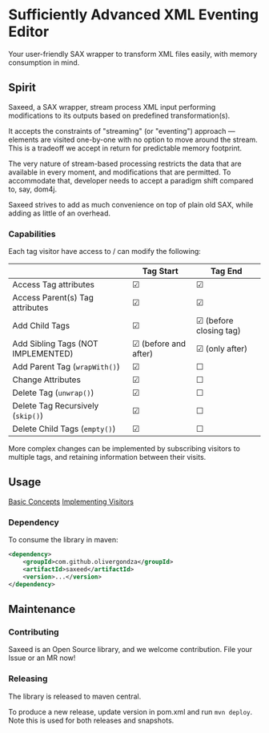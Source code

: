 # Sufficiently Advanced XML Eventing Editor

Your user-friendly SAX wrapper to transform XML files easily, with memory consumption in mind.

## Spirit

Saxeed, a SAX wrapper, stream process XML input performing modifications to its outputs based on predefined transformation(s).

It accepts the constraints of "streaming" (or "eventing") approach — elements are visited one-by-one with no option to move around the stream.
This is a tradeoff we accept in return for predictable memory footprint.

The very nature of stream-based processing restricts the data that are available in every moment, and modifications that are permitted.
To accommodate that, developer needs to accept a paradigm shift compared to, say, dom4j.

Saxeed strives to add as much convenience on top of plain old SAX, while adding as little of an overhead.

### Capabilities

Each tag visitor have access to / can modify the following: 

|                                    | Tag Start              | Tag End                |
|------------------------------------|------------------------|------------------------|
| Access Tag attributes              | ☑                      | ☑                      |
| Access Parent(s) Tag attributes    | ☑                      | ☑                      |
| Add Child Tags                     | ☑                      | ☑ (before closing tag) |
| Add Sibling Tags (NOT IMPLEMENTED) | ☑ (before and after)   | ☑ (only after)         |
| Add Parent Tag (`wrapWith()`)      | ☑                      | ☐                      |
| Change Attributes                  | ☑                      | ☐                      |
| Delete Tag (`unwrap()`)            | ☑                      | ☐                      |
| Delete Tag Recursively (`skip()`)  | ☑                      | ☐                      |
| Delete Child Tags (`empty()`)           | ☑                      | ☐                      |

More complex changes can be implemented by subscribing visitors to multiple tags, and retaining information between their visits.  

## Usage

[Basic Concepts](./docs/BASICS.md)
[Implementing Visitors](./docs/VISITORS.md)

### Dependency

To consume the library in maven:

```xml
<dependency>
    <groupId>com.github.olivergondza</groupId>
    <artifactId>saxeed</artifactId>
    <version>...</version>
</dependency>
```

## Maintenance

### Contributing

Saxeed is an Open Source library, and we welcome contribution. File your Issue or an MR now!

### Releasing

The library is released to maven central.

To produce a new release, update version in pom.xml and run `mvn deploy`.
Note this is used for both releases and snapshots.
